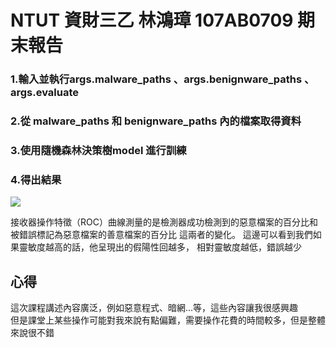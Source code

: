 <h1> NTUT 資財三乙 林鴻璋 107AB0709 期末報告  



### 1.輸入並執行args.malware_paths 、args.benignware_paths 、args.evaluate  
### 2.從 malware_paths 和 benignware_paths 內的檔案取得資料  
### 3.使用隨機森林決策樹model 進行訓練  
### 4.得出結果  
![](https://github.com/mao0810/-/blob/main/image.png)

 接收器操作特徵（ROC）曲線測量的是檢測器成功檢測到的惡意檔案的百分比和被錯誤標記為惡意檔案的善意檔案的百分比 這兩者的變化。
 這邊可以看到我們如果靈敏度越高的話，他呈現出的假陽性回越多， 相對靈敏度越低，錯誤越少  
  
  
## 心得  
  
這次課程講述內容廣泛，例如惡意程式、暗網...等，這些內容讓我很感興趣  
但是課堂上某些操作可能對我來說有點偏難，需要操作花費的時間較多，但是整體來說很不錯
